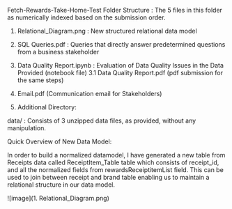Fetch-Rewards-Take-Home-Test
Folder Structure :  The 5 files in this folder as numerically indexed based on the submission order.



1. Relational_Diagram.png : New structured relational data model
2. SQL Queries.pdf : Queries that directly answer predetermined questions from a business stakeholder
3. Data Quality Report.ipynb : Evaluation of Data Quality Issues in the Data Provided (notebook file)
3.1 Data Quality Report.pdf (pdf submission for the same steps)
4. Email.pdf (Communication email for Stakeholders)


2. Additional Directory:

data/ : Consists of 3 unzipped data files, as provided, without any manipulation.


Quick Overview of New Data Model:  



In order to build a normalized datamodel, I have generated a new table from Receipts data called ReceiptItem_Table table which consists of receipt_id, and all the normalized fields from rewardsReceiptitemList field. This can be used to join between receipt and brand table enabling us to maintain a relational structure in our data model. 

![image](1. Relational_Diagram.png)



